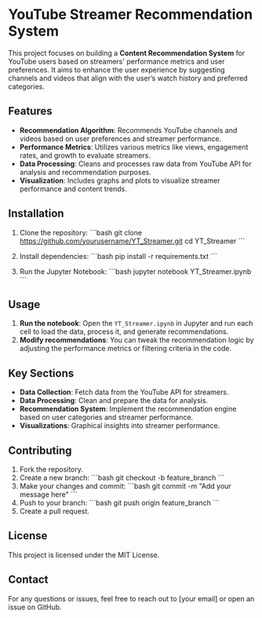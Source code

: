 
# YouTube Streamer Recommendation System

This project focuses on building a **Content Recommendation System** for YouTube users based on streamers' performance metrics and user preferences. It aims to enhance the user experience by suggesting channels and videos that align with the user’s watch history and preferred categories.

## Features

- **Recommendation Algorithm**: Recommends YouTube channels and videos based on user preferences and streamer performance.
- **Performance Metrics**: Utilizes various metrics like views, engagement rates, and growth to evaluate streamers.
- **Data Processing**: Cleans and processes raw data from YouTube API for analysis and recommendation purposes.
- **Visualization**: Includes graphs and plots to visualize streamer performance and content trends.

## Installation

1. Clone the repository:
   \`\`\`bash
   git clone https://github.com/yourusername/YT_Streamer.git
   cd YT_Streamer
   \`\`\`

2. Install dependencies:
   \`\`\`bash
   pip install -r requirements.txt
   \`\`\`

3. Run the Jupyter Notebook:
   \`\`\`bash
   jupyter notebook YT_Streamer.ipynb
   \`\`\`

## Usage

1. **Run the notebook**: Open the `YT_Streamer.ipynb` in Jupyter and run each cell to load the data, process it, and generate recommendations.
2. **Modify recommendations**: You can tweak the recommendation logic by adjusting the performance metrics or filtering criteria in the code.

## Key Sections

- **Data Collection**: Fetch data from the YouTube API for streamers.
- **Data Processing**: Clean and prepare the data for analysis.
- **Recommendation System**: Implement the recommendation engine based on user categories and streamer performance.
- **Visualizations**: Graphical insights into streamer performance.

## Contributing

1. Fork the repository.
2. Create a new branch:
   \`\`\`bash
   git checkout -b feature_branch
   \`\`\`
3. Make your changes and commit:
   \`\`\`bash
   git commit -m "Add your message here"
   \`\`\`
4. Push to your branch:
   \`\`\`bash
   git push origin feature_branch
   \`\`\`
5. Create a pull request.

## License

This project is licensed under the MIT License.

## Contact

For any questions or issues, feel free to reach out to [your email] or open an issue on GitHub.
